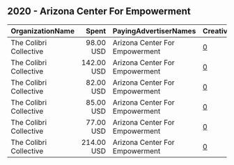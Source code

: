 ## 2020 - Arizona Center For Empowerment 
|OrganizationName|Spent|PayingAdvertiserNames|CreativeUrls|Impressions|Genders|AgeBrackets|CountryCodes|BillingAddresses|CandidateBallotInformation|
|:---|---:|:---|:---|---:|:---|:---|:---|:---|:---|
|The Colibri Collective|98.00 USD|Arizona Center For Empowerment|[0](https://www.snap.com/political-ads/asset/caedc8da36329c86bb6db36256823ac74a8fe6e60d1554a7fb24d33a4038047c?mediaType=png)|24,884||18+|united states|"1425 N 1st St #100,Phoenix,85004,US"||
|The Colibri Collective|142.00 USD|Arizona Center For Empowerment|[0](https://www.snap.com/political-ads/asset/06a3cdeace2c82b03e9c65f2fd95910504b83c35a054dc9b27ad03b731699d31?mediaType=png)|41,048||18+|united states|"1425 N 1st St #100,Phoenix,85004,US"||
|The Colibri Collective|82.00 USD|Arizona Center For Empowerment|[0](https://www.snap.com/political-ads/asset/1ad3f7e6f2041814326c092cc4cc14f4d50fdbfe80ff89b7d0864a418e579740?mediaType=png)|19,834||18+|united states|"1425 N 1st St #100,Phoenix,85004,US"||
|The Colibri Collective|85.00 USD|Arizona Center For Empowerment|[0](https://www.snap.com/political-ads/asset/5340b08cd4ccfffa29a25c2df9d353cb3d0b60e441b89a081cdc528aeebfe3f5?mediaType=jpg)|29,360||18-49|united states|"1425 N 1st St #100,Phoenix,85004,US"||
|The Colibri Collective|77.00 USD|Arizona Center For Empowerment|[0](https://www.snap.com/political-ads/asset/6dbcd8d6d9aae7b9f7782a63029f8db13c24fb3e5b90da56db0cfbf7983e0483?mediaType=png)|23,412||18+|united states|"1425 N 1st St #100,Phoenix,85004,US"||
|The Colibri Collective|214.00 USD|Arizona Center For Empowerment|[0](https://www.snap.com/political-ads/asset/fa90dd5271747866674d42649a426b51e67091be59fa8091cf7e8282db6bcd4c?mediaType=mp4)|92,628||18-49|united states|"1425 N 1st St #100,Phoenix,85004,US"||
